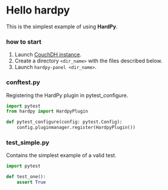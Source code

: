 # Hello hardpy

This is the simplest example of using **HardPy**.

### how to start

1. Launch [CouchDH instance](../documentation/database.md#couchdb-instance).
2. Create a directory `<dir_name>` with the files described below.
3. Launch `hardpy-panel <dir_name>`.

### conftest.py

Registering the HardPy plugin in pytest_configure.

```python
import pytest
from hardpy import HardpyPlugin

def pytest_configure(config: pytest.Config):
    config.pluginmanager.register(HardpyPlugin())
```

### test_simple.py

Contains the simplest example of a valid test.

```python
import pytest

def test_one():
    assert True
```
